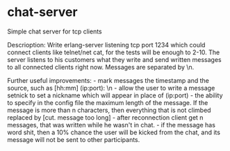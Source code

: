 # chat-server
Simple chat server for tcp clients

Descrioption:
Write erlang-server listening tcp port 1234 which could connect clients like telnet/net cat, for the tests will be enough to 2-10. The server listens to his customers what they write and send written messages to all connected clients right now. Messages are separated by \n.

Further useful improvements:
	- mark messages the timestamp and the source, such as [hh:mm] (ip:port): <message> \n
	- allow the user to write a message setnick <name> to set a nickname which will appear in place of (ip:port)
	- the ability to specify in the config file the maximum length of the message. If the message is more than n characters, then everything that is not climbed replaced by [cut. message too long]
	- after reconnection client get n messages, that was written while he wasn't in chat.
	- if the message has word shit, then a 10% chance the user will be kicked from the chat, and its message will not be sent to other participants.